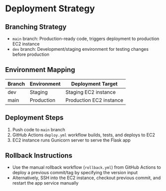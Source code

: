 # Deployment Strategy

## Branching Strategy

- `main` branch: Production-ready code, triggers deployment to production EC2 instance
- `dev` branch: Development/staging environment for testing changes before production

## Environment Mapping

| Branch | Environment   | Deployment Target        |
|--------|---------------|-------------------------|
| dev    | Staging       | Staging EC2 instance    |
| main   | Production    | Production EC2 instance |

## Deployment Steps

1. Push code to `main` branch
2. GitHub Actions `deploy.yml` workflow builds, tests, and deploys to EC2
3. EC2 instance runs Gunicorn server to serve the Flask app

## Rollback Instructions

- Use the manual rollback workflow (`rollback.yml`) from GitHub Actions to deploy a previous commit/tag by specifying the version input
- Alternatively, SSH into the EC2 instance, checkout previous commit, and restart the app service manually

